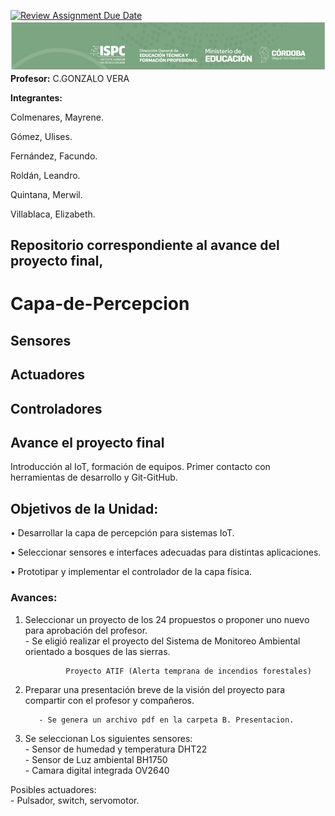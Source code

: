 [![Review Assignment Due Date](https://classroom.github.com/assets/deadline-readme-button-24ddc0f5d75046c5622901739e7c5dd533143b0c8e959d652212380cedb1ea36.svg)](https://classroom.github.com/a/6DmeHhP6)
![alt text](./Recursos/Visuales/image1.png)
**Profesor:** C.GONZALO VERA

**Integrantes:**

Colmenares, Mayrene.

Gómez, Ulises.

Fernández, Facundo.

Roldán, Leandro.

Quintana, Merwil.

Villablaca, Elizabeth.



## Repositorio correspondiente al avance del proyecto final, 



# Capa-de-Percepcion
## Sensores 

## Actuadores

## Controladores



## Avance el proyecto final 
Introducción al IoT, formación de equipos. Primer contacto con herramientas de desarrollo y Git-GitHub.

## **Objetivos de la Unidad:**  

• Desarrollar la capa de percepción para sistemas IoT.

• Seleccionar sensores e interfaces adecuadas para distintas aplicaciones.

• Prototipar y implementar el controlador de la capa física.


### Avances:   

1. Seleccionar un proyecto de los 24 propuestos o proponer uno nuevo para
aprobación del profesor.  
        - Se eligió realizar el proyecto del Sistema de Monitoreo Ambiental orientado a bosques de las sierras.

                Proyecto ATIF (Alerta temprana de incendios forestales)
 2. Preparar una presentación breve de la visión del proyecto para compartir
con el profesor y compañeros.   

           - Se genera un archivo pdf en la carpeta B. Presentacion.


3. Se seleccionan Los siguientes sensores:  
                - Sensor de humedad y temperatura  DHT22  
                - Sensor de Luz ambiental          BH1750  
                - Camara digital integrada         OV2640  

Posibles actuadores:  
        - Pulsador, switch, servomotor. 